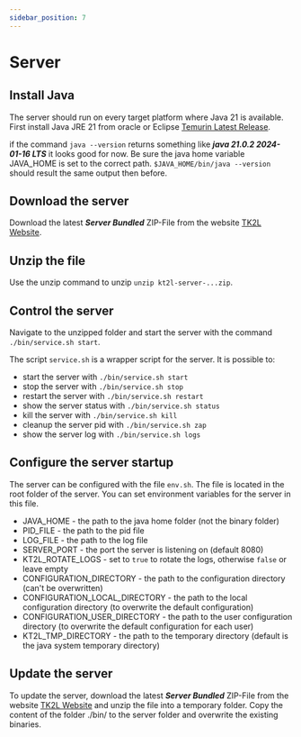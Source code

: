 ```yaml
---
sidebar_position: 7
---
```


# Server

## Install Java

The server should run on every target platform where Java 21 is available. First install
Java JRE 21 from oracle or Eclipse [Temurin Latest Release](https://adoptium.net/de/temurin/releases/).

if the command `java --version` returns something like ***java 21.0.2 2024-01-16 LTS*** it
looks good for now. Be sure the java home variable JAVA_HOME is set to the correct path.
```$JAVA_HOME/bin/java --version``` should result the same output then before.

## Download the server

Download the latest ***Server Bundled*** ZIP-File from the website [TK2L Website](https://tk2l.org#downloads).

## Unzip the file

Use the unzip command to unzip `unzip kt2l-server-...zip`.

## Control the server

Navigate to the unzipped folder and start the server with the command `./bin/service.sh start`.

The script `service.sh` is a wrapper script for the server. It is possible to:

- start the server with `./bin/service.sh start`
- stop the server with `./bin/service.sh stop`
- restart the server with `./bin/service.sh restart`
- show the server status with `./bin/service.sh status`
- kill the server with `./bin/service.sh kill`
- cleanup the server pid with `./bin/service.sh zap`
- show the server log with `./bin/service.sh logs`

## Configure the server startup

The server can be configured with the file `env.sh`. The file is located in the root folder of the server.
You can set environment variables for the server in this file.

- JAVA_HOME - the path to the java home folder (not the binary folder)
- PID_FILE - the path to the pid file
- LOG_FILE - the path to the log file
- SERVER_PORT - the port the server is listening on (default 8080)
- KT2L_ROTATE_LOGS - set to `true` to rotate the logs, otherwise `false` or leave empty
- CONFIGURATION_DIRECTORY - the path to the configuration directory (can't be overwritten)
- CONFIGURATION_LOCAL_DIRECTORY - the path to the local configuration directory (to overwrite the default configuration)
- CONFIGURATION_USER_DIRECTORY - the path to the user configuration directory (to overwrite the default configuration for each user)
- KT2L_TMP_DIRECTORY - the path to the temporary directory (default is the java system temporary directory)

## Update the server

To update the server, download the latest ***Server Bundled*** ZIP-File from the website [TK2L Website](https://tk2l.org#downloads) and
unzip the file into a temporary folder. Copy the content of the folder ./bin/ to the server folder and overwrite the existing binaries.
